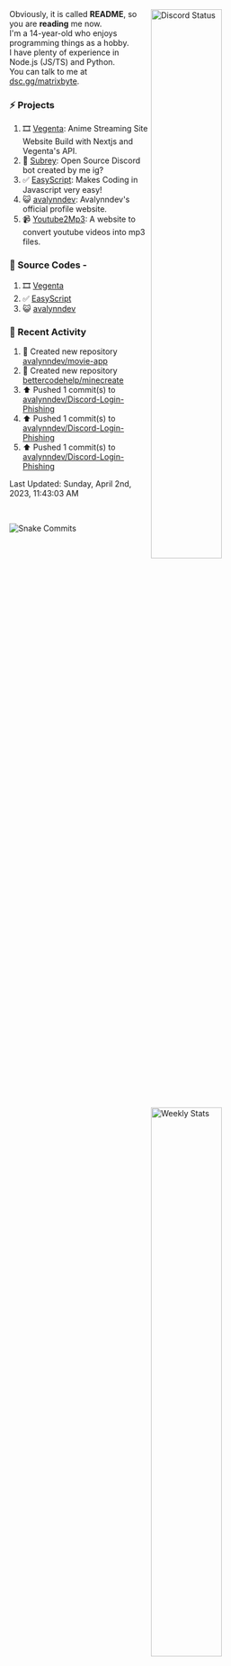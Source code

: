 <a href="https://discord.com/users/735059235141845003" target="_blank">
	<img width="50%" align="right" alt="Discord Status" src="https://lanyard.cnrad.dev/api/735059235141845003?bg=1f1f1f&borderRadius=5px">
</a>
<a href="https://wakatime.com/@Avalynn" target="_blank">
	<img width="50%" align="right" alt="Weekly Stats" src="https://github-readme-stats.vercel.app/api/wakatime?username=avalynn&border_radius=5px&theme=dark&bg_color=1f1f1f&border_color=1f1f1f&icon_color=58a6ff&show_icons=true&disable_animations=true&custom_title=All%20Stats&v=2">
</a>

<div align="left">
Obviously, it is called <b>README</b>, so you are <b>reading</b> me now.<br> 
I'm a 14-year-old who enjoys programming things as a hobby. <br>
I have plenty of experience in Node.js (JS/TS) and Python.<br>
You can talk to me at <a href="https://dsc.gg/matrixbyte">dsc.gg/matrixbyte</a>.<br>
</div>

### ⚡ Projects
1. 🎞️ [Vegenta](https://vegenta.is-an.app): Anime Streaming Site Website Build with Nextjs and Vegenta's API.
2. 🤖 [Subrey](https://github.com/uzukidev/Subrey): Open Source Discord bot created by me ig?
3. ✅ [EasyScript](https://www.npmjs.com/package/easyscriptjs): Makes Coding in Javascript very easy!
4. 😺 [avalynndev](https://avalynn.is-a-good.dev): Avalynndev's official profile website.
5. 📹 [Youtube2Mp3](https://yt2mp3.is-an.app): A website to convert youtube videos into mp3 files.

### 📄 Source Codes -
1. 🎞️ [Vegenta](https://github.com/avalynndev/vegenta)
2. ✅ [EasyScript](https://github.com/EasyScriptJS/EasyScript)
3. 😺 [avalynndev](https://github.com/uzukidev/avalynndev)

### 📄 Recent Activity

<!--RECENT_ACTIVITY:start-->
1. 📔 Created new repository [avalynndev/movie-app](https://github.com/avalynndev/movie-app)<br>
2. 📔 Created new repository [bettercodehelp/minecreate](https://github.com/bettercodehelp/minecreate)<br>
3. ⬆️ Pushed 1 commit(s) to [avalynndev/Discord-Login-Phishing](https://github.com/avalynndev/Discord-Login-Phishing)<br>
4. ⬆️ Pushed 1 commit(s) to [avalynndev/Discord-Login-Phishing](https://github.com/avalynndev/Discord-Login-Phishing)<br>
5. ⬆️ Pushed 1 commit(s) to [avalynndev/Discord-Login-Phishing](https://github.com/avalynndev/Discord-Login-Phishing)<br>
<!--RECENT_ACTIVITY:end-->

<!--RECENT_ACTIVITY:last_update-->
Last Updated: Sunday, April 2nd, 2023, 11:43:03 AM
<!--RECENT_ACTIVITY:last_update_end-->

<br />

![Snake Commits](https://raw.githubusercontent.com/avalynndev/avalynndev/9d5c530e6413dff1c81e9b888a94cd753cba477d/github-contribution-grid-snake.svg)
